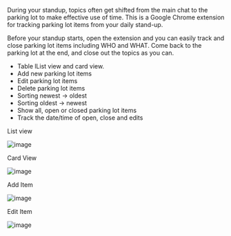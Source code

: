 During your standup, topics often get shifted from the main chat to the parking lot to make effective use of time. This is a Google Chrome extension for tracking parking lot items from your daily stand-up.

Before your standup starts, open the extension and you can easily track and close parking lot items including WHO and WHAT. Come back to the parking lot at the end, and close out the topics as you can.

- Table lList view and card view.
- Add new parking lot items
- Edit parking lot items
- Delete parking lot items
- Sorting newest -> oldest
- Sorting oldest -> newest
- Show all, open or closed parking lot items
- Track the date/time of open, close and edits
  
List view 

![image](https://github.com/user-attachments/assets/b3cd8167-c51b-493b-85d2-4da89468d270)

Card View

![image](https://github.com/user-attachments/assets/bf64fcef-ad0b-4b86-a5a9-6e4e08ede2b9)

Add Item

![image](https://github.com/user-attachments/assets/1c8a13e1-6cb0-419b-b66d-3a2ece74b3a8)

Edit Item

![image](https://github.com/user-attachments/assets/ce0e2ba0-9ab4-4e5e-8b19-f792e21a9639)


